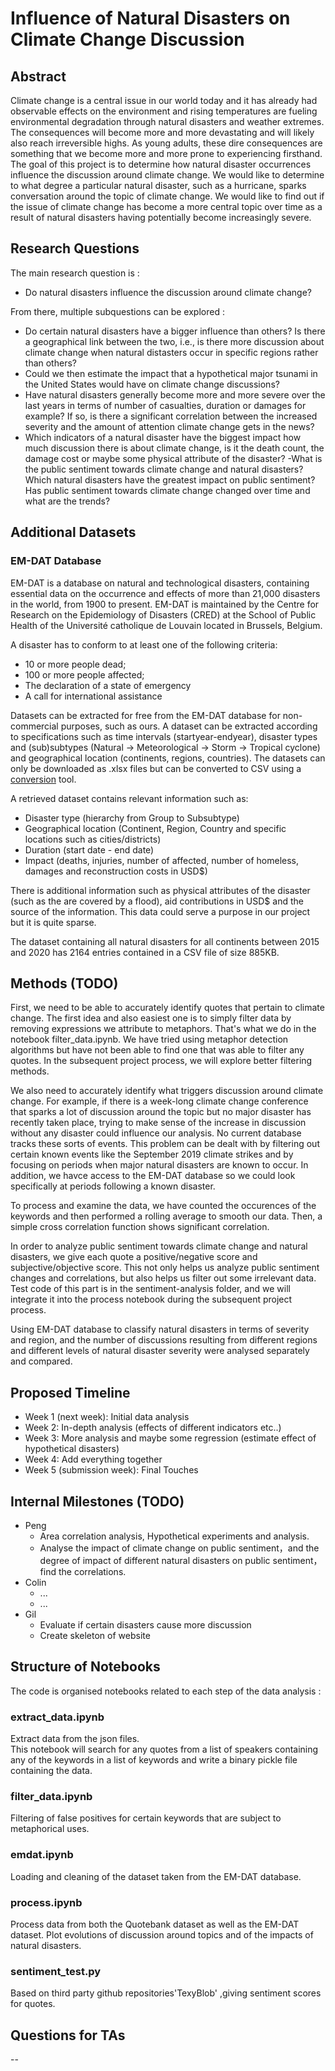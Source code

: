 # Influence of Natural Disasters on Climate Change Discussion

## Abstract

Climate change is a central issue in our world today and it has already had observable effects on the environment and rising temperatures are fueling environmental degradation through natural disasters and weather extremes. The consequences will become more and more devastating and will likely also reach irreversible highs. As young adults, these dire consequences are something that we become more and more prone to experiencing firsthand. The goal of this project is to determine how natural disaster occurrences influence the discussion around climate change. We would like to determine to what degree a particular natural disaster, such as a hurricane, sparks conversation around the topic of climate change. We would like to find out if the issue of climate change has become a more central topic over time as a result of natural disasters having potentially become increasingly severe.

## Research Questions

The main research question is :
- Do natural disasters influence the discussion around climate change? 

From there, multiple subquestions can be explored :

- Do certain natural disasters have a bigger influence than others? Is there a geographical link between the two, i.e., is there more discussion about climate change when natural distasters occur in specific regions rather than others? 
- Could we then estimate the impact that a hypothetical major tsunami in the United States would have on climate change discussions? 
- Have natural disasters generally become more and more severe over the last years in terms of number of casualties, duration or damages for example? If so, is there a significant correlation between the increased severity and the amount of attention climate change gets in the news? 
- Which indicators of a natural disaster have the biggest impact how much discussion there is about climate change, is it the death count, the damage cost or maybe some physical attribute of the disaster?
-What is the public sentiment towards climate change and natural disasters? Which natural disasters have the greatest impact on public sentiment? Has public sentiment towards climate change changed over time and what are the trends?

## Additional Datasets

### EM-DAT Database

EM-DAT is a database on natural and technological disasters, containing essential data on the occurrence and effects of more than 21,000 disasters in the world, from 1900 to present. EM-DAT is maintained by the Centre for Research on the Epidemiology of Disasters (CRED) at the School of Public Health of the Université catholique de Louvain located in Brussels, Belgium. 

A disaster has to conform to at least one of the following criteria:

- 10 or more people dead;
- 100 or more people affected;
- The declaration of a state of emergency
- A call for international assistance

Datasets can be extracted for free from the EM-DAT database for non-commercial purposes, such as ours. A dataset can be extracted according to specifications such as time intervals (startyear-endyear), disaster types and (sub)subtypes (Natural -> Meteorological -> Storm -> Tropical cyclone) and geographical location (continents, regions, countries). The datasets can only be downloaded as .xlsx files but can be converted to CSV using a [conversion](https://cloudconvert.com/xlsx-to-csv) tool. 

A retrieved dataset contains relevant information such as:
- Disaster type (hierarchy from Group to Subsubtype)
- Geographical location (Continent, Region, Country and specific locations such as cities/districts)
- Duration (start date - end date)
- Impact (deaths, injuries, number of affected, number of homeless, damages and reconstruction costs in USD$)

There is additional information such as physical attributes of the disaster (such as the are covered by a flood), aid contributions in USD$ and the source of the information. This data could serve a purpose in our project but it is quite sparse.

The dataset containing all natural disasters for all continents between 2015 and 2020 has 2164 entries contained in a CSV file of size 885KB.

## Methods (TODO)

First, we need to be able to accurately identify quotes that pertain to climate change. 
The first idea and also easiest one is to simply filter data by removing expressions we attribute to metaphors. That's what we do in the notebook filter_data.ipynb. 
We have tried using metaphor detection algorithms but have not been able to find one that was able to filter any quotes. In the subsequent project process, we will explore better filtering methods.

We also need to accurately identify what triggers discussion around climate change. For example, if there is a week-long climate change conference that sparks a lot of discussion around the topic but no major disaster has recently taken place, trying to make sense of the increase in discussion without any disaster could influence our analysis. No current database tracks these sorts of events. This problem can be dealt with by filtering out certain known events like the September 2019 climate strikes and by focusing on periods when major natural disasters are known to occur. In addition, we havce access to the EM-DAT database so we could look specifically at periods following a known disaster.

To process and examine the data, we have counted the occurences of the keywords and then performed a rolling average to smooth our data. Then, a simple cross correlation function shows significant correlation. 

In order to analyze public sentiment towards climate change and natural disasters, we give each quote a positive/negative score and subjective/objective score. 
This not only helps us analyze public sentiment changes and correlations, but also helps us filter out some irrelevant data. Test code of this part is in the sentiment-analysis folder, 
and we will integrate it into the process notebook during the subsequent project process.

Using EM-DAT database to classify natural disasters in terms of severity and region, and the number of discussions resulting from different regions and different levels of natural disaster severity were analysed separately and compared.
## Proposed Timeline

- Week 1 (next week): Initial data analysis
- Week 2: In-depth analysis (effects of different indicators etc..)
- Week 3: More analysis and maybe some regression (estimate effect of hypothetical disasters)
- Week 4: Add everything together
- Week 5 (submission week): Final Touches

## Internal Milestones (TODO)

- Peng
    - Area correlation analysis, Hypothetical experiments and analysis.
    - Analyse the impact of climate change on public sentiment，and the degree of impact of different natural 
      disasters on public sentiment，find the correlations.
- Colin
    - ...
    - ...
- Gil
    - Evaluate if certain disasters cause more discussion
    - Create skeleton of website

## Structure of Notebooks

The code is organised notebooks related to each step of the data analysis :

### extract_data.ipynb

Extract data from the json files. <br> 
This notebook will search for any quotes from a list of speakers containing any of the keywords in a list of keywords and write a binary pickle file containing the data.

### filter_data.ipynb

Filtering of false positives for certain keywords that are subject to metaphorical uses. 

### emdat.ipynb

Loading and cleaning of the dataset taken from the EM-DAT database.

### process.ipynb

Process data from both the Quotebank dataset as well as the EM-DAT dataset. Plot evolutions of discussion around topics and of the impacts of natural disasters.

### sentiment_test.py
Based on third party github repositories'TexyBlob' ,giving sentiment scores for quotes.


## Questions for TAs


 
--